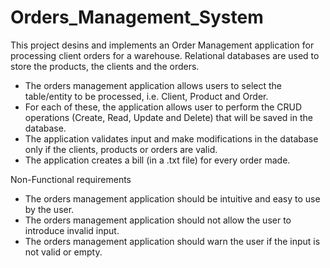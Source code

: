 # Orders_Management_System

This project desins and implements an Order Management application for processing client orders for a warehouse. Relational databases are used to store the products, the clients and the orders. 

* The orders management application allows users to select the table/entity to be processed, i.e. Client, Product and Order.
*  For each of these, the application allows user to perform the CRUD operations (Create, Read, 
Update and Delete) that will be saved in the database.
*  The application validates input and make modifications in the database only if the clients, 
products or orders are valid.
*  The application creates a bill (in a .txt file) for every order made. 

Non-Functional requirements
* The orders management application should be intuitive and easy to use by the user.
* The orders management application should not allow the user to introduce invalid input.
* The orders management application should warn the user if the input is not valid or empty.
